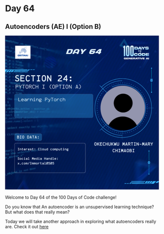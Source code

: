 # Day 64

## Autoencoders (AE) I (Option B)

![100 days of code Day 64](../../Images/Day64.png)

Welcome to Day 64 of the 100 Days of Code challenge!


Do you know that An autoencoder is an unsupervised learning technique? But what does that really mean?

Today we will take another approach in exploring what autoencoders really are. Check it out [here](https://www.youtube.com/watch?v=zp8clK9yCro)

